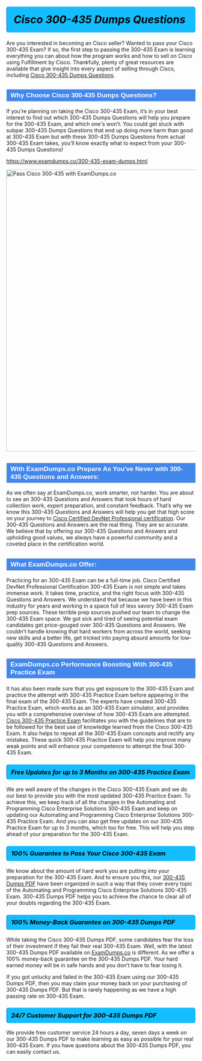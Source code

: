 <h1>                <strong><span style="display: block; color: #000000; background: #14BDFF; border: 0.5px solid #AED6F1; border-left: 3px solid #3498DB; padding: .6em; border-radius: 6px;">                     <em>Cisco 300-435 <span class="exam_variation">Dumps Questions</span> </em>                </span></strong>            </h1>                        <p>Are you interested in becoming an Cisco seller? Wanted to pass your Cisco 300-435 Exam? If so, the first step to passing the 300-435 Exam is             learning everything you can about how the program works and how to sell on Cisco using Fulfillment by Cisco. Thankfully, plenty of great resources             are available that give insight into every aspect of selling through Cisco, including <a href="https://www.examdumps.co/300-435-exam-dumps.html">Cisco 300-435 <span class="exam_variation">Dumps Questions</span></a>.</p>                        <h2 style="background: #4287ec; border: 1px solid #cccccc; padding: 5px 10px;">                <span style="color: #ffffff;">                    <span style="font-size: 11pt;">                        <span style="line-height: normal;">                            <span style="font-family: Calibri,sans-serif;">                                <strong>                                    <span style="font-size: 13.0pt;">Why Choose Cisco 300-435 <span class="exam_variation">Dumps Questions</span>?</span>                                </strong>                            </span>                        </span>                    </span>                </span>            </h2>                        <p>If you’re planning on taking the Cisco 300-435 Exam, it’s in your best interest to find out which 300-435 <span class="exam_variation">Dumps Questions</span> will help you prepare for the 300-435 Exam,             and which one's won’t. You could get stuck with subpar 300-435 <span class="exam_variation">Dumps Questions</span> that end up doing more harm than good at 300-435 Exam but with these 300-435 <span class="exam_variation">Dumps Questions</span>             from actual 300-435 Exam takes, you’ll know exactly what to expect from your 300-435 <span class="exam_variation">Dumps Questions</span>!</p>                                    <p><a href="https://www.examdumps.co/300-435-exam-dumps.html">https://www.examdumps.co/300-435-exam-dumps.html</a></p>                        <p><a href="https://www.examdumps.co/"><img src="https://www.examdumps.co//images/banners/big-sale-20-percent-discount-offer-examdumps.jpg" class="postImage" alt="Pass Cisco 300-435 with ExamDumps.co" width="750"></a></p>                                        <h2 style="background: #4287ec; border: 1px solid #cccccc; padding: 5px 10px;">                <span style="color: #ffffff;">                    <span style="font-size: 11pt;">                        <span style="line-height: normal;">                            <span style="font-family: Calibri,sans-serif;">                                <strong>                                    <span style="font-size: 13.0pt;">With ExamDumps.co Prepare As You've Never with 300-435 <span class="exam_variation2">Questions and Answers</span>:</span>                                </strong>                            </span>                        </span>                    </span>                </span>            </h2>                        <p>As we often say at ExamDumps.co, work smarter, not harder. You are about to see an 300-435 <span class="exam_variation2">Questions and Answers</span> that took hours of hard collection work,             expert preparation, and constant feedback. That’s why we know this 300-435 <span class="exam_variation2">Questions and Answers</span> will help you get that high score on your journey to             <a href="https://www.examdumps.co/cisco-certified-devnet-professional-exam-dumps.html">Cisco Certified DevNet Professional certification</a>. Our 300-435 <span class="exam_variation2">Questions and Answers</span> are the real thing. They are so accurate. We believe that by offering             our 300-435 <span class="exam_variation2">Questions and Answers</span> and upholding good values, we always have a powerful community and a coveted place in the certification world.</p>                        <h2 style="background: #4287ec; border: 1px solid #cccccc; padding: 5px 10px;">                <span style="color: #ffffff;">                    <span style="font-size: 11pt;">                        <span style="line-height: normal;">                            <span style="font-family: Calibri,sans-serif;">                                <strong>                                    <span style="font-size: 13.0pt;">What ExamDumps.co Offer:</span>                                </strong>                            </span>                        </span>                    </span>                </span>            </h2>                        <p>Practicing for an 300-435 Exam can be a full-time job. Cisco Certified DevNet Professional Certification 300-435 Exam is not simple and takes immense work.             It takes time, practice, and the right focus with 300-435 <span class="exam_variation2">Questions and Answers</span>. We understand that because we have been in this industry for years and working in a             space full of less savory 300-435 Exam prep sources. These terrible prep sources pushed our team to change the 300-435 Exam space. We got sick and             tired of seeing potential exam candidates get price-gouged over 300-435 <span class="exam_variation2">Questions and Answers</span>. We couldn’t handle knowing that hard workers from across the world,             seeking new skills and a better life, get tricked into paying absurd amounts for low-quality 300-435 <span class="exam_variation2">Questions and Answers</span>.</p>                        <h2 style="background: #4287ec; border: 1px solid #cccccc; padding: 5px 10px;">                <span style="color: #ffffff;">                    <span style="font-size: 11pt;">                        <span style="line-height: normal;">                            <span style="font-family: Calibri,sans-serif;">                                <strong>                                    <span style="font-size: 13.0pt;">ExamDumps.co Performance Boosting With 300-435 <span class="exam_variation3">Practice Exam</span></span>                                </strong>                            </span>                        </span>                    </span>                </span>            </h2>                        <p>It has also been made sure that you get exposure to the 300-435 Exam and practice the attempt with 300-435 <span class="exam_variation3">Practice Exam</span> before appearing in             the final exam of the 300-435 Exam. The experts have created 300-435 <span class="exam_variation3">Practice Exam</span>, which works as an 300-435 Exam simulator, and provides you with             a comprehensive overview of how 300-435 Exam are attempted. <a href="https://www.examdumps.co/cisco-exam-dumps.html">Cisco 300-435 <span class="exam_variation3">Practice Exam</span></a> facilitates you with the guidelines that are to be followed             for the best use of knowledge learned from the Cisco 300-435 Exam. It also helps to repeat all the 300-435 Exam concepts and rectify any mistakes.             These quick 300-435 <span class="exam_variation3">Practice Exam</span> will help you improve many weak points and will enhance your competence to attempt the final 300-435 Exam.</p>                        <h3>                <strong>                    <span style="display: block; color: #000000; background: #14BDFF; border: 0.5px solid #AED6F1; border-left: 3px solid #3498DB; padding: .6em; border-radius: 6px;">                        <em>Free Updates for up to 3 Months on 300-435 <span class="exam_variation3">Practice Exam</span></em>                    </span>                </strong>            </h3>                        <p>We are well aware of the changes in the Cisco 300-435 Exam and we do our best to provide you with the most updated 300-435 <span class="exam_variation3">Practice Exam</span>.             To achieve this, we keep track of all the changes in the Automating and Programming Cisco Enterprise Solutions 300-435 Exam and keep on updating our             Automating and Programming Cisco Enterprise Solutions 300-435 <span class="exam_variation3">Practice Exam</span>. And you can also get free updates on our 300-435 <span class="exam_variation3">Practice Exam</span> for up to 3 months,             which too for free. This will help you step ahead of your preparation for the 300-435 Exam.</p>                        <h3>                <strong>                    <span style="display: block; color: #000000; background: #14BDFF; border: 0.5px solid #AED6F1; border-left: 3px solid #3498DB; padding: .6em; border-radius: 6px;">                        <em>100% Guarantee to Pass Your Cisco 300-435 Exam</em>                    </span>                </strong>            </h3>                        <p>We know about the amount of hard work you are putting into your preparation for the 300-435 Exam. And to ensure you this, our <a href="https://www.examdumps.co/300-435-exam-dumps.html">300-435 <span class="exam_variation4">Dumps PDF</span></a>             have been organized in such a way that they cover every topic of the Automating and Programming Cisco Enterprise Solutions 300-435 Exam. 300-435 <span class="exam_variation4">Dumps PDF</span>             helps you to achieve the chance to clear all of your doubts regarding the 300-435 Exam.</p>                        <h3>                <strong>                    <span style="display: block; color: #000000; background: #14BDFF; border: 0.5px solid #AED6F1; border-left: 3px solid #3498DB; padding: .6em; border-radius: 6px;">                        <em>100% Money-Back Guarantee on 300-435 <span class="exam_variation4">Dumps PDF</span> </em>                    </span>                </strong>            </h3>                        <p>While taking the Cisco 300-435 <span class="exam_variation4">Dumps PDF</span>, some candidates fear the loss of their investment if they fail their real 300-435 Exam. Well, with the latest             300-435 <span class="exam_variation4">Dumps PDF</span> available on <a href="https://www.examdumps.co/cisco-certified-devnet-professional-exam-dumps.html">ExamDumps.co</a> is different. As we offer a 100% money-back guarantee on the 300-435 <span class="exam_variation4">Dumps PDF</span>. Your hard earned money will be             in safe hands and you don’t have to fear losing it.</p>                        <p>If you got unlucky and failed in the 300-435 Exam using our 300-435 <span class="exam_variation4">Dumps PDF</span>, then you may claim your money back on your purchasing of 300-435 <span class="exam_variation4">Dumps PDF</span>.             But that is rarely happening as we have a high passing rate on 300-435 Exam.</p>                        <h3>                <strong>                    <span style="display: block; color: #000000; background: #14BDFF; border: 0.5px solid #AED6F1; border-left: 3px solid #3498DB; padding: .6em; border-radius: 6px;">                        <em>24/7 Customer Support for 300-435 <span class="exam_variation4">Dumps PDF</span></em>                    </span>                </strong>            </h3>                        <p>We provide free customer service 24 hours a day, seven days a week on our 300-435 <span class="exam_variation4">Dumps PDF</span> to make learning as easy as possible for your             real 300-435 Exam. If you have questions about the 300-435 <span class="exam_variation4">Dumps PDF</span>, you can easily contact us.</p>                    
